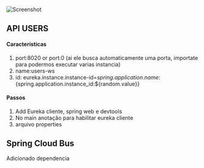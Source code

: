 ![Screenshot](fluxo_user.png.png)

## API USERS
#### Características
1. port:8020 or port:0 (ai ele busca automaticamente uma porta, importate para podermos executar varias instancia)
2. name:users-ws 
3. id: eureka.instance.instance-id=${spring.application.name}:${spring.application.instance_id:${random.value}}

#### Passos
1. Add Eureka cliente, spring web e devtools
2. No main anotação para habilitar eureka cliente
3. arquivo properties

## Spring Cloud Bus
Adicionado dependencia
